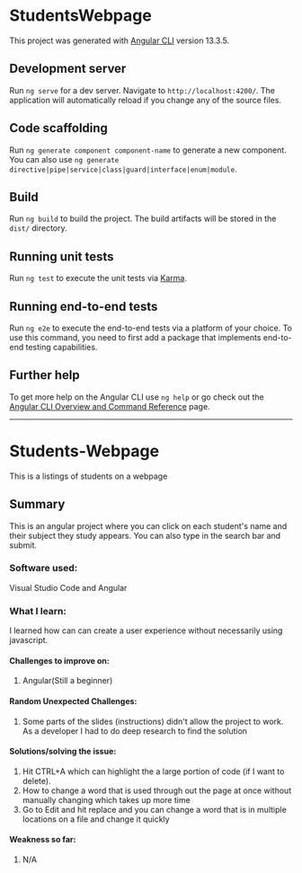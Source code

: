 # StudentsWebpage

This project was generated with [Angular CLI](https://github.com/angular/angular-cli) version 13.3.5.

## Development server

Run `ng serve` for a dev server. Navigate to `http://localhost:4200/`. The application will automatically reload if you change any of the source files.

## Code scaffolding

Run `ng generate component component-name` to generate a new component. You can also use `ng generate directive|pipe|service|class|guard|interface|enum|module`.

## Build

Run `ng build` to build the project. The build artifacts will be stored in the `dist/` directory.

## Running unit tests

Run `ng test` to execute the unit tests via [Karma](https://karma-runner.github.io).

## Running end-to-end tests

Run `ng e2e` to execute the end-to-end tests via a platform of your choice. To use this command, you need to first add a package that implements end-to-end testing capabilities.

## Further help

To get more help on the Angular CLI use `ng help` or go check out the [Angular CLI Overview and Command Reference](https://angular.io/cli) page.


---------------------------------------------------------------------------------------------------------------------------------------------------------------

# Students-Webpage
This is a listings of students on a webpage

## Summary
This is an angular project where you can click on each student's name and their subject they study appears. You can also type in
the search bar and submit.

### Software used:
Visual Studio Code and Angular

### What I learn:
I learned how can can create a user experience without necessarily using javascript.

#### Challenges to improve on:
1. Angular(Still a beginner)

#### Random Unexpected Challenges:
1. Some parts of the slides (instructions) didn't allow the project to work. As a developer I had to do deep research to find the solution

#### Solutions/solving the issue:
1. Hit CTRL+A which can highlight the a large portion of code (if I want to delete).
2. How to change a word that is used through out the page at once without manually changing which takes up more time
3. Go to Edit and hit replace and you can change a word that is in multiple locations on a file and change it quickly


#### Weakness so far:
1.	N/A
